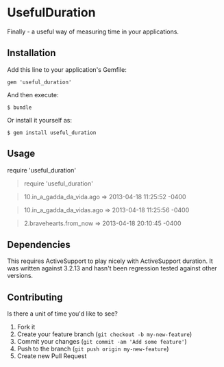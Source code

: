# UsefulDuration

Finally - a useful way of measuring time in your applications.

## Installation

Add this line to your application's Gemfile:

    gem 'useful_duration'

And then execute:

    $ bundle

Or install it yourself as:

    $ gem install useful_duration

## Usage

  require 'useful_duration'

  > require 'useful_duration'

  > 10.in_a_gadda_da_vida.ago
  => 2013-04-18 11:25:52 -0400

  > 10.in_a_gadda_da_vidas.ago
  => 2013-04-18 11:25:56 -0400

  > 2.bravehearts.from_now
   => 2013-04-18 20:10:45 -0400

## Dependencies

This requires ActiveSupport to play nicely with ActiveSupport duration.
It was written against 3.2.13 and hasn't been regression tested against other versions.

## Contributing

Is there a unit of time you'd like to see?

1. Fork it
2. Create your feature branch (`git checkout -b my-new-feature`)
3. Commit your changes (`git commit -am 'Add some feature'`)
4. Push to the branch (`git push origin my-new-feature`)
5. Create new Pull Request
